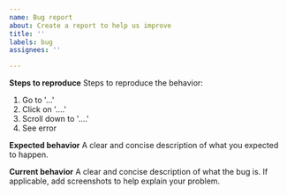 ```yaml
---
name: Bug report
about: Create a report to help us improve
title: ''
labels: bug
assignees: ''

---
```


**Steps to reproduce**
Steps to reproduce the behavior:
1. Go to '...'
2. Click on '....'
3. Scroll down to '....'
4. See error

**Expected behavior**
A clear and concise description of what you expected to happen.

**Current behavior**
A clear and concise description of what the bug is.
If applicable, add screenshots to help explain your problem.
